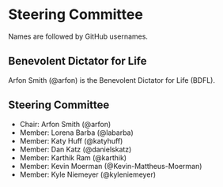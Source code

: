 # Steering Committee

Names are followed by GitHub usernames.

## Benevolent Dictator for Life

Arfon Smith (@arfon) is the Benevolent Dictator for Life (BDFL).

## Steering Committee

- Chair: Arfon Smith (@arfon)
- Member: Lorena Barba (@labarba)
- Member: Katy Huff (@katyhuff)
- Member: Dan Katz (@danielskatz)
- Member: Karthik Ram (@karthik)
- Member: Kevin Moerman (@Kevin-Mattheus-Moerman)
- Member: Kyle Niemeyer (@kyleniemeyer)
